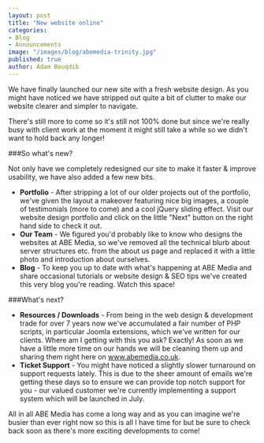 ```yaml
---
layout: post
title: "New website online"
categories:
- Blog
- Announcements
image: "/images/blog/abemedia-trinity.jpg"
published: true
author: Adam Bouqdib
---
```


We have finally launched our new site with a fresh website design. 
As you might have noticed we have stripped out quite a bit of clutter to make our website clearer and simpler to navigate.

There's still more to come so it's still not 100% done but since we're really busy with client work at the moment it might still take a while so we didn't want to hold back any longer!

###So what's new?

Not only have we completely redesigned our site to make it faster & improve usability, we have also added a few new bits.

- **Portfolio** - After stripping a lot of our older projects out of the portfolio, we've given the layout a makeover featuring nice big images, a couple of testimonials (more to come) and a cool jQuery sliding effect. Visit our website design portfolio and click on the little "Next" button on the right hand side to check it out.
- **Our Team** - We figured you'd probably like to know who designs the websites at ABE Media, so we've removed all the technical blurb about server structures etc. from the about us page and replaced it with a little photo and introduction about ourselves.
- **Blog** - To keep you up to date with what's happening at ABE Media and share occasional tutorials or website design & SEO tips we've created this very blog you're reading. Watch this space!

###What's next?

- **Resources / Downloads** - From being in the web design & development trade for over 7 years now we've accumulated a fair number of PHP scripts, in particular Joomla extensions, which we've written for our clients. Where am I getting with this you ask? Exactly! As soon as we have a little more time on our hands we will be cleaning them up and sharing them right here on www.abemedia.co.uk.
- **Ticket Support** - You might have noticed a slightly slower turnaround on support requests lately. This is due to the sheer amount of emails we're getting these days so to ensure we can provide top notch support for you - our valued customer we're currently implementing a support system which will be launched in July.

All in all ABE Media has come a long way and as you can imagine we're busier than ever right now so this is all I have time for but be sure to check back soon as there's more exciting developments to come!
